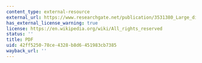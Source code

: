 ```yaml
---
content_type: external-resource
external_url: https://www.researchgate.net/publication/3531380_Large_dimensional_random_matrix_theory_for_signal_detection_and_estimation_in_array_processing
has_external_license_warning: true
license: https://en.wikipedia.org/wiki/All_rights_reserved
status: ''
title: PDF
uid: 42ff5250-78ce-4328-b8d6-451983cb7385
wayback_url: ''
---
```

